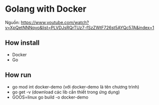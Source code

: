 # Golang with Docker
Nguồn: https://www.youtube.com/watch?v=XpQetNNNqvo&list=PLVDJsRQrTUz7-fSzZWtF726st5AYQc57A&index=1
## How install
- Docker 
- Go
## How run
- go mod int docker-demo (với docker-demo là tên chương trình)
- go get -v (download các lib cần thiết trong ứng dụng)
- GOOS=linux go build -o docker-demo